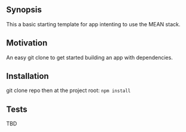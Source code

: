 ## Synopsis

This a basic starting template for app intenting to use the MEAN stack.

## Motivation

An easy git clone to get started building an app with dependencies.

## Installation

git clone repo then at the project root:
`npm install`

## Tests

TBD
